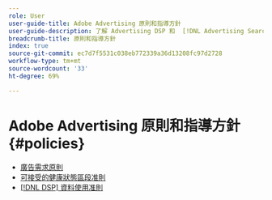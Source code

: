 ```yaml
---
role: User
user-guide-title: Adobe Advertising 原則和指導方針
user-guide-description: 了解 Advertising DSP 和  [!DNL Advertising Search, Social, & Commerce] 的原則和指導方針。
breadcrumb-title: 原則和指導方針
index: true
source-git-commit: ec7d7f5531c038eb772339a36d13208fc97d2728
workflow-type: tm+mt
source-wordcount: '33'
ht-degree: 69%

---
```



# Adobe Advertising 原則和指導方針 {#policies}

+ [廣告需求原則](/help/policies/ad-requirements-policy.md)
+ [可接受的健康狀態區段准則](/help/policies/health-segment-guidelines.md)
+ [[!DNL DSP] 資料使用准則](/help/policies/data-usage-guidelines.md)
